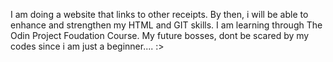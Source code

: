 I am doing a website that links to other receipts. By then, i will be able to enhance and strengthen my HTML and GIT skills. I am learning through The Odin Project Foudation Course. My future bosses, dont be scared by my codes since i am just a beginner.... :>
